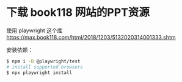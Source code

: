 # 下载 book118 网站的PPT资源
使用 playwright 这个库
https://max.book118.com/html/2018/1203/5132020314001333.shtm 

安装依赖：
```sh
$ npm i -D @playwright/test
# install supported browsers
$ npx playwright install
```